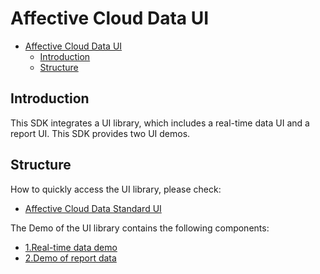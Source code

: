 # Affective Cloud Data UI

- [Affective Cloud Data UI](#affective-cloud-data-ui)
  - [Introduction](#introduction)
  - [Structure](#structure)

## Introduction

This SDK integrates a UI library, which includes a real-time data UI and a report UI. This SDK provides two UI demos.

## Structure

How to quickly access the UI library, please check:
- [Affective Cloud Data Standard UI](EnterAffectiveCloudUI/)

The Demo of the UI library contains the following components:
- [1.Real-time data demo](EnterRealtimeUIDemo/)
- [2.Demo of report data](EnterReportUIDemo/)
